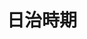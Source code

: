 ---
title: 日治時期
lastmod: 2004-01-28
layout: graduation-photo
introduction: "
臺北市平等國小已創校百周年，學校發展大致可以分為三個時期：日治時期(民國10-34年)、光復之後士林鎮時期(民國35-62年)、現今的臺北市士林區時期(民國63年迄今)。"
description: "
##### 日治時期(民國10-34年)

- 民國10年(西元1921年，大正10年) 日治時期學校成立於合誠宮私塾「紅壇」，命名為「草山公學校坪頂分離教室」。

- 民國11年(西元1922年，大正11年) 學校改稱「草山公學校坪頂分教場」。

- 民國27年(西元1938年，昭和13年) 校地遷至「金面仔」校地現址。

- 民國30年(西元1941年，昭和16年) 學校改稱「草山國民學校坪頂分教場」。"
block: 
  - title: 
    image: "https://i.imgur.com/xVO7p9m.jpg"
  - title: 
    image: "https://i.imgur.com/SPfzcqz.jpg"
  - title: 
    image: "https://i.imgur.com/g528HP0.jpg"
  - title: 
    image: "https://i.imgur.com/QA3A6YN.jpg"
  - title: 
    image: "https://i.imgur.com/mKDdnyK.jpg"
  - title: 
    image: "https://i.imgur.com/aDBXMuO.jpg"
  - title: 
    image: "https://i.imgur.com/1jvsXBr.jpg"
  - title: 
    image: "https://i.imgur.com/LIraSEn.jpg"
  - title: 
    image: "https://i.imgur.com/pzAOm8S.jpg"
  - title: 
    image: "https://i.imgur.com/nyXqeRd.jpg"
  - title: 
    image: "https://i.imgur.com/Dl30FzV.jpg"
  - title: 
    image: "https://i.imgur.com/THF6cwF.jpg"
  - title: 
    image: "https://i.imgur.com/GvAIQel.jpg"
  - title: 
    image: "https://i.imgur.com/KZmIxB3.jpg"
  - title: 
    image: "https://i.imgur.com/I7hfsNl.jpg"
  - title: 
    image: "https://i.imgur.com/FiLuK3u.jpg"
  - title: 
    image: "https://i.imgur.com/H3OEuqg.jpg"
  - title: 
    image: "https://i.imgur.com/FNKi8PU.jpg"
  - title: 
    image: "https://i.imgur.com/B9AKsVX.jpg"
  - title: 
    image: "https://i.imgur.com/eo54xfa.jpg"
  - title: 
    image: "https://i.imgur.com/DbEIVsc.jpg"
  - title: 
    image: "https://i.imgur.com/DSZN9Az.jpg"
  - title: 
    image: "https://i.imgur.com/zmZ4BxK.jpg"
  - title: 
    image: "https://i.imgur.com/f3VDlMA.jpg"
  - title: 
    image: "https://i.imgur.com/KKLtADX.jpg"
    
    
    
---